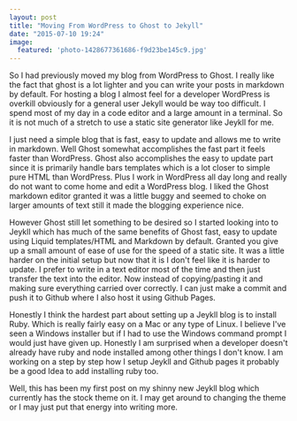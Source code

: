 ```yaml
---
layout: post
title: "Moving From WordPress to Ghost to Jekyll"
date: "2015-07-10 19:24"
image:
  featured: 'photo-1428677361686-f9d23be145c9.jpg'
---
```


So I had previously moved my blog from WordPress to Ghost.  I really like the fact that ghost is a lot lighter and you can write your posts in markdown by default.  For hosting a blog I almost feel for a developer WordPress is overkill obviously for a general user Jekyll would be way too difficult.  I spend most of my day in a code editor and a large amount in a terminal.  So it is not much of a stretch to use a static site generator like Jeykll for me.

I just need a simple blog that is fast, easy to update and allows me to write in markdown.  Well Ghost somewhat accomplishes the fast part it feels faster than WordPress.  Ghost also accomplishes the easy to update part since it is primarily handle bars templates which is a lot closer to simple pure HTML than WordPress.  Plus I work in WordPress all day long and really do not want to come home and edit a WordPress blog.  I liked the Ghost markdown editor granted it was a little buggy and seemed to choke on larger amounts of text still it made the blogging experience nice.

However Ghost still let something to be desired so I started looking into to Jeykll which has much of the same benefits of Ghost fast, easy to update using Liquid templates/HTML and Markdown by default.  Granted you give up a small amount of ease of use for the speed of a static site.  It was a little harder on the initial setup but now that it is I don't feel like it is harder to update. I prefer to write in a text editor most of the time and then just transfer the text into the editor.  Now instead of copying/pasting it and making sure everything carried over correctly. I can just make a commit and push it to Github where I also host it using Github Pages.

Honestly I think the hardest part about setting up a Jeykll blog is to install Ruby.  Which is really fairly easy on a Mac or any type of Linux.  I believe I've seen a Windows installer but if I had to use the Windows command prompt I would just have given up.  Honestly I am surprised when a developer doesn't already have ruby and node installed among other things I  don't know.  I am working on a step by step how I setup Jeykll and Github pages it probably be a good Idea to add installing ruby too.

Well, this has been my first post on my shinny new Jeykll blog which currently has the stock theme on it.  I may get around to changing the theme or I may just put that energy into writing more.
